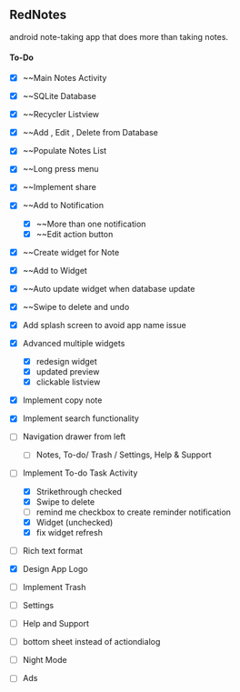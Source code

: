 ## RedNotes
android note-taking app that does more than taking notes.


#### To-Do

- [x] ~~Main Notes Activity
- [x] ~~SQLite Database
- [x] ~~Recycler Listview
- [x] ~~Add , Edit , Delete from Database
- [x] ~~Populate Notes List
- [x] ~~Long press menu
- [x] ~~Implement share
- [x] ~~Add to Notification
  - [x] ~~More than one notification
  - [x] ~~Edit action button
- [x] ~~Create widget for Note
- [x] ~~Add to Widget
- [x] ~~Auto update widget when database update
- [x] ~~Swipe to delete and undo
- [x] Add splash screen to avoid app name issue
- [x] Advanced multiple widgets
  - [x] redesign widget
  - [x] updated preview
  - [x] clickable listview
- [x] Implement copy note
- [x] Implement search functionality
- [ ] Navigation drawer from left
  - [ ] Notes, To-do/ Trash / Settings, Help & Support
- [ ] Implement To-do Task Activity
  - [x] Strikethrough checked
  - [x] Swipe to delete
  - [ ] remind me checkbox to create reminder notification
  - [x] Widget (unchecked)
  - [x] fix widget refresh
- [ ] Rich text format
- [x] Design App Logo
- [ ] Implement Trash
- [ ] Settings
- [ ] Help and Support
- [ ] bottom sheet instead of actiondialog
- [ ] Night Mode
- [ ] Ads

